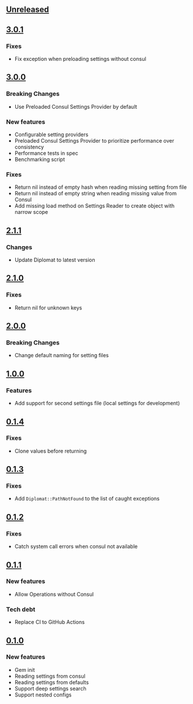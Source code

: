 ## [Unreleased]

## [3.0.1]
### Fixes
- Fix exception when preloading settings without consul 

## [3.0.0]
### Breaking Changes
- Use Preloaded Consul Settings Provider by default
### New features
- Configurable setting providers
- Preloaded Consul Settings Provider to prioritize performance over consistency
- Performance tests in spec
- Benchmarking script
### Fixes
- Return nil instead of empty hash when reading missing setting from file
- Return nil instead of empty string when reading missing value from Consul
- Add missing load method on Settings Reader to create object with narrow scope

## [2.1.1]
### Changes
- Update Diplomat to latest version 

## [2.1.0]
### Fixes
- Return nil for unknown keys 

## [2.0.0]
### Breaking Changes
- Change default naming for setting files 

## [1.0.0]
### Features
- Add support for second settings file (local settings for development) 

## [0.1.4]
### Fixes
- Clone values before returning

## [0.1.3]
### Fixes
- Add `Diplomat::PathNotFound` to the list of caught exceptions

## [0.1.2]
### Fixes
- Catch system call errors when consul not available

## [0.1.1]
### New features
- Allow Operations without Consul
### Tech debt
- Replace CI to GitHub Actions

## [0.1.0]
### New features
- Gem init
- Reading settings from consul
- Reading settings from defaults
- Support deep settings search
- Support nested configs

[Unreleased]: https://github.com/matic-insurance/consul_application_settings/compare/3.0.1...HEAD
[3.0.1]: https://github.com/matic-insurance/consul_application_settings/compare/3.0.0...3.0.1
[3.0.0]: https://github.com/matic-insurance/consul_application_settings/compare/2.0.0...3.0.0
[2.1.1]: https://github.com/matic-insurance/consul_application_settings/compare/2.1.0...2.1.1
[2.1.0]: https://github.com/matic-insurance/consul_application_settings/compare/2.0.0...2.1.0
[2.0.0]: https://github.com/matic-insurance/consul_application_settings/compare/1.0.0...2.0.0
[1.0.0]: https://github.com/matic-insurance/consul_application_settings/compare/0.1.4...1.0.0
[0.1.4]: https://github.com/matic-insurance/consul_application_settings/compare/0.1.3...0.1.4
[0.1.3]: https://github.com/matic-insurance/consul_application_settings/compare/0.1.2...0.1.3
[0.1.2]: https://github.com/matic-insurance/consul_application_settings/compare/0.1.1...0.1.2
[0.1.1]: https://github.com/matic-insurance/consul_application_settings/compare/0.1.0...0.1.1
[0.1.0]: https://github.com/matic-insurance/consul_application_settings/compare/cb7194f...0.1.0
